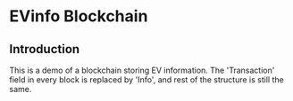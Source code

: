 # EVinfo Blockchain

## Introduction

This is a demo of a blockchain storing EV information. The 'Transaction' field in every block is replaced by 'Info', and rest of the structure is still the same.
